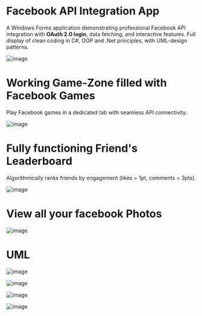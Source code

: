 # Facebook API Integration App  
A Windows Forms application demonstrating professional Facebook API integration with **OAuth 2.0 login**, data fetching, and interactive features.
Full display of clean coding in C#, OOP and .Net principles, with UML-design patterns. 


![image](https://github.com/user-attachments/assets/0d9ebbf6-efc3-4f7f-95bb-7e973ce690a3)

# Working Game-Zone filled with Facebook Games
Play Facebook games in a dedicated tab with seamless API connectivity. 

![image](https://github.com/user-attachments/assets/35f0bdb9-caf5-4897-b9b5-89b695c83192)

# Fully functioning Friend's Leaderboard
Algorithmically ranks friends by engagement (likes = 1pt, comments = 3pts). 

![image](https://github.com/user-attachments/assets/7efbdac7-908c-4e32-aee8-d8ec6674232d)

# View all your facebook Photos

![image](https://github.com/user-attachments/assets/57d2ab40-f875-44e7-9660-423ea2866b3e)


# UML
![image](https://github.com/user-attachments/assets/90b7b5f8-13e8-44e6-abf1-6af67532acef)

![image](https://github.com/user-attachments/assets/dae6c769-119c-49d1-b150-69d33c78d847)


![image](https://github.com/user-attachments/assets/1ff46d83-aa77-47fd-a868-fae684cd30d4)

![image](https://github.com/user-attachments/assets/8bb5a081-93f7-46b6-ab63-eb1bc0d4a3dc)


